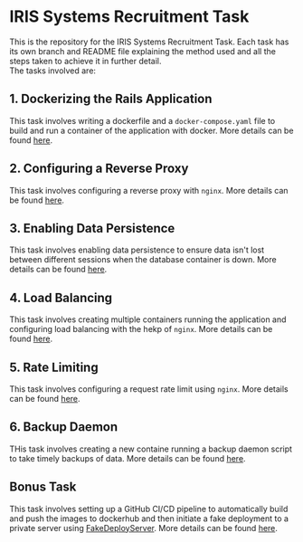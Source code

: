 # IRIS Systems Recruitment Task
This is the repository for the IRIS Systems Recruitment Task. Each task has its own branch and README file explaining the method used and all the steps taken to achieve it in further detail.<br>
The tasks involved are:
## 1. Dockerizing the Rails Application
This task involves writing a dockerfile and a <code>docker-compose.yaml</code> file to build and run a container of the application with docker. More details can be found [here](https://github.com/Wolfram70/IRIS-Systems-Rec-Task/blob/fbba3cd157b6425fbf98c630cf8f4f7b80fccc17/README.md).
## 2. Configuring a Reverse Proxy
This task involves configuring a reverse proxy with <code>nginx</code>. More details can be found [here](https://github.com/Wolfram70/IRIS-Systems-Rec-Task/blob/2820a6579b5198a88ab91ab68078495ef0a95d92/README.md).
## 3. Enabling Data Persistence
This task involves enabling data persistence to ensure data isn't lost between different sessions when the database container is down. More details can be found [here](https://github.com/Wolfram70/IRIS-Systems-Rec-Task/blob/a2083cc6c922f00207623c1e6f0bc0a76e204118/README.md).
## 4. Load Balancing
This task involves creating multiple containers running the application and configuring load balancing with the hekp of <code>nginx</code>. More details can be found [here](https://github.com/Wolfram70/IRIS-Systems-Rec-Task/blob/33626cbb8007e9b3f449141da72f4d4114174552/README.md).
## 5. Rate Limiting
This task involves configuring a request rate limit using <code>nginx</code>. More details can be found [here](https://github.com/Wolfram70/IRIS-Systems-Rec-Task/blob/bc4ecaec3132d74e13fa3ec711c4a7caf84ac024/README.md).
## 6. Backup Daemon
THis task involves creating a new containe running a backup daemon script to take timely backups of data. More details can be found [here](https://github.com/Wolfram70/IRIS-Systems-Rec-Task/blob/6c75f50c3ec8a76ec713274e219089a0c6c760a5/README.md).
## Bonus Task
This task involves setting up a GitHub CI/CD pipeline to automatically build and push the images to dockerhub and then initiate a fake deployment to a private server using [FakeDeployServer](https://github.com/Utkar5hM/FakeDeployServer/blob/main/index.js). More details can be found [here](https://github.com/Wolfram70/IRIS-Systems-Rec-Task/blob/90e3f193a019d0e9460913357a95ce6b74faa3fb/README.md).
